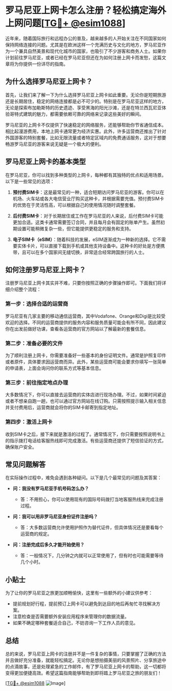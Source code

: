 # 罗马尼亚上网卡怎么注册？轻松搞定海外上网问题[[TG💪+ @esim1088](https://t.me/s/esim1088)]

近年来，随着国际旅行和远程办公的普及，越来越多的人开始关注在不同国家如何保持网络连接的问题。尤其是在欧洲这样一个充满历史与文化的地方，罗马尼亚作为一个兼具自然美景和现代化城市的国家，也吸引了不少游客和商务人士。如果你计划前往罗马尼亚，或者已经在罗马尼亚但还在为如何注册上网卡而发愁，这篇文章将为你提供一份详尽的指南。

## 为什么选择罗马尼亚上网卡？

首先，让我们来了解一下为什么选择罗马尼亚上网卡如此重要。无论你是短期旅游还是长期居住，稳定的网络连接都是必不可少的。特别是在罗马尼亚这样的地方，无论是探索布加勒斯特的历史遗迹、享受黑海的阳光沙滩，还是在特兰西瓦尼亚体验哥特式建筑的魅力，都需要依赖可靠的网络来记录这些美好的瞬间。

罗马尼亚的上网卡不仅提供了快速稳定的网络服务，还能够帮助你节省通信成本。相比起漫游费用，本地上网卡通常更为经济实惠。此外，许多运营商还推出了针对外国游客的特别套餐，比如无限流量或者特定区域内的免费通话服务，这对于想要畅游罗马尼亚的游客来说无疑是一个极大的便利。

## 罗马尼亚上网卡的基本类型

在罗马尼亚，你可以找到多种类型的上网卡，每种都有其独特的优点和适用场景。以下是一些常见的选项：

1. **预付费SIM卡**：这是最常见的一种，适合短期访问罗马尼亚的游客。你可以在机场、火车站或各大电信营业厅购买这种卡，并根据需要充值。预付费SIM卡的优势在于灵活性高，可以根据自己的使用情况随时调整套餐。

2. **后付费SIM卡**：对于长期居住或工作在罗马尼亚的人来说，后付费SIM卡可能更加合适。这类卡通常需要签订合同，并且每月会有固定的账单产生。虽然初期设置可能稍微复杂一些，但它能提供更稳定的服务和支持。

3. **电子SIM卡（eSIM）**：随着科技的发展，eSIM逐渐成为一种新的选择。它不需要实体卡片，可以直接下载到手机或其他支持设备中。这种卡的好处是方便携带，且可以在多个国家间无缝切换，非常适合经常跨国旅行的人士。

## 如何注册罗马尼亚上网卡？

注册罗马尼亚上网卡其实并不难，只要你按照正确的步骤操作即可。下面我们将详细介绍整个流程：

### 第一步：选择合适的运营商

罗马尼亚有几家主要的移动通信运营商，其中Vodafone、Orange和Digi是比较受欢迎的选择。不同的运营商提供的服务内容和服务质量可能会有所不同，因此建议你在出发前做好功课，查看各运营商的官方网站以了解最新的套餐信息。

### 第二步：准备必要的文件

为了顺利注册上网卡，你需要准备好一些基本的身份证明文件。通常是护照复印件或者原件，具体要求因运营商而异。此外，某些运营商可能会要求你填写一张简单的申请表，上面会询问你的联系方式等基本信息。

### 第三步：前往指定地点办理

大多数情况下，你可以直接去运营商的实体店进行现场办理。不过，如果时间紧迫或者不想亲自跑一趟，也可以通过官方网站在线订购。只需按照提示输入相关信息并支付费用后，运营商就会将你的SIM卡邮寄到指定地址。

### 第四步：激活上网卡

收到SIM卡之后，接下来就是激活的过程了。通常情况下，你只需要按照说明书上的指示拨打电话给客服热线即可完成激活。有些运营商还提供了短信验证的方式，确保账户安全。

## 常见问题解答

在实际操作过程中，难免会遇到各种疑问。以下是几个最常见的问题及其答案：

- **问：我没有罗马尼亚手机号码怎么办？**
  - 答：不用担心，你可以使用现有的国际号码拨打当地客服热线来完成注册过程。
  
- **问：我可以用非罗马尼亚身份证件注册吗？**
  - 答：大多数运营商允许使用护照作为替代证件，但具体情况还是要看每个运营商的规定。

- **问：注册完成后多久才能开始使用？**
  - 答：一般情况下，几分钟之内就可以正常使用了，但有时也可能需要等待几个小时。

## 小贴士

为了让你的罗马尼亚之旅更加顺畅愉快，这里有一些额外的小建议供参考：

- 提前规划好行程，提前预订上网卡可以避免到达目的地后再匆忙寻找解决方案。
- 注意检查是否需要额外安装应用程序来管理你的数据流量。
- 如果不确定哪种套餐适合自己，不妨咨询一下工作人员的意见。

## 总结

总的来说，罗马尼亚上网卡的注册并不是一件复杂的事情，只要掌握了正确的方法并且做好充分准备，就能轻松搞定。无论你是想拍摄美丽的风景照片、分享旅途中的点滴故事，还是处理紧急的工作邮件，有了罗马尼亚上网卡的帮助，这一切都将变得更加便捷高效。希望这篇指南能够帮助到即将踏上罗马尼亚之旅的朋友们！

[[TG💪+ @esim1088](https://t.me/s/esim1088) ![Image](https://i.postimg.cc/4NQfJmqS/Snipaste-2025-05-13-00-14-12.png)]